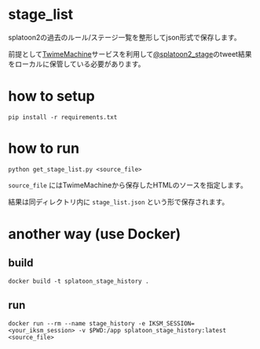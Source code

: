 stage_list
====

splatoon2の過去のルール/ステージ一覧を整形してjson形式で保存します。

前提として[TwimeMachine](http://www.twimemachine.com/)サービスを利用して[@splatoon2_stage](https://twitter.com/splatoon2_stage)のtweet結果をローカルに保管している必要があります。

# how to setup

```
pip install -r requirements.txt
```

# how to run

```
python get_stage_list.py <source_file>
```

`source_file` にはTwimeMachineから保存したHTMLのソースを指定します。

結果は同ディレクトリ内に `stage_list.json` という形で保存されます。

# another way (use Docker)

## build

```
docker build -t splatoon_stage_history .
```

## run

```
docker run --rm --name stage_history -e IKSM_SESSION=<your_iksm_session> -v $PWD:/app splatoon_stage_history:latest <source_file>
```
